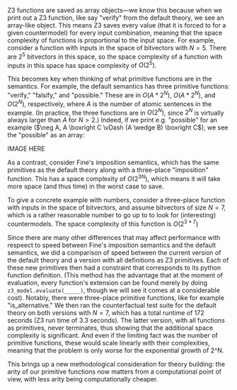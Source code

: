 Z3 functions are saved as array objects—we know this because when we print out a Z3 function, like say "verify" from the default theory, we see an array-like object. This means Z3 saves every value (that it is forced to for a given countermodel) for every input combination, meaning that the space complexity of functions is proportional to the input space. For example, consider a function with inputs in the space of bitvectors with $N=5$. There are $2^5$ bitvectors in this space, so the space complexity of a function with inputs in this space has space complexity of $O(2^5)$. 

This becomes key when thinking of what primitive functions are in the semantics. For example, the default semantics has three primitive functions: "verify," "falsify," and "possible." These are in $O(A*2^N)$, $O(A*2^N)$, and $O(2^N)$, respectively, where $A$ is the number of atomic sentences in the example. (In practice, the three functions are in $O(2^N)$, since $2^N$ is virtually always larger than $A$ for $N>2$.) Indeed, if we print e.g. "possible" for an example ($\neg A, A \boxright C \vDash (A \wedge B) \boxright C$), we see the "possible" as an array:

IMAGE HERE

As a contrast, consider Fine's imposition semantics, which has the same primitives as the default theory along with a three-place "imposition" function. This has a space complexity of $O(2^{3N})$, which means it will take more space (and thus time) in the worst case to save. 

To give a concrete example with numbers, consider a three-place function with inputs in the space of bitvectors, and assume bitvectors of size $N=7$, which is a rather reasonable number to go up to to look for (interesting) countermodels. The space complexity of this function is $O(2^{3*7})$

Since there are many other differences that may affect performance with respeect to speed between Fine's imposition semantics and the default semantics, we did a comparison of speed between the current version of the default theory and a version with all definitions as Z3 primitives. Each of these new primitives then had a constraint that corresponds to its python function definition. (This method has the advantage that at the moment of evaluation, every function's extension can be found merely by doing `z3_model.evaluate(_____)`, though we will see it comes at a considerable cost). Notably, there were three-place primitive functions, like for example "is_alternative." We then ran the counterfactual test suite for the default theory on both versions with $N=7$, which has a total runtime of 172 seconds (Z3 run time of 3.3 seconds). The latter version, with all functions as primitives, never terminates, thus showing that the additional space complexity is significant. And even if the limiting fact was the number of primitive functions, these would scale linearly with their complexities, meaning that the problem is only worse for the exponential growth of 2^N. 

This brings up a new methodological consideration for theory building: the arity of our primitive functions now matters from a computational point of view, with less arity being computationally cheaper. 
